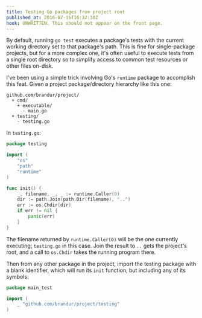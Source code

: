 ```yaml
---
title: Testing Go packages from project root
published_at: 2016-07-15T16:37:30Z
hook: UNWRITTEN. This should not appear on the front page.
---
```


By default, running `go test` executes a package's tests with the current
working directory set to that package's path. This is fine for single-package
projects, but for a more complex one, it's often useful to execute tests from a
single root directory so to simplify access to common test resources or other
files on-disk.

I've been using a simple trick involving Go's `runtime` package to accomplish
this feat. Given a project package/directory hierarchy like this one:

```
github.com/brandur/project/
  + cmd/
    + executable/
      - main.go
  + testing/
    - testing.go
```

In `testing.go`:

``` go
package testing

import (
	"os"
	"path"
	"runtime"
)

func init() {
	_, filename, _, _ := runtime.Caller(0)
	dir := path.Join(path.Dir(filename), "..")
	err := os.Chdir(dir)
	if err != nil {
		panic(err)
	}
}
```

The filename returned by `runtime.Caller(0)` will be the one currently
executing; `testing.go` in this case. Join the result to `..` gets the
project's root, and a call to `os.Chdir` takes the running program there.

Then from any other package in the project, import the testing package with a
blank identifier, which will run its `init` function, but including any of its
symbols:

``` go
package main_test

import (
	_ "github.com/brandur/project/testing"
)
```
